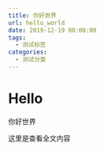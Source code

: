 ```yaml
---
title: 你好世界
url: hello_world
date: 2019-12-19 00:00:00
tags:
  - 测试标签
categories:
  - 测试分类
---
```


# Hello
你好世界

<!-- more -->

这里是查看全文内容